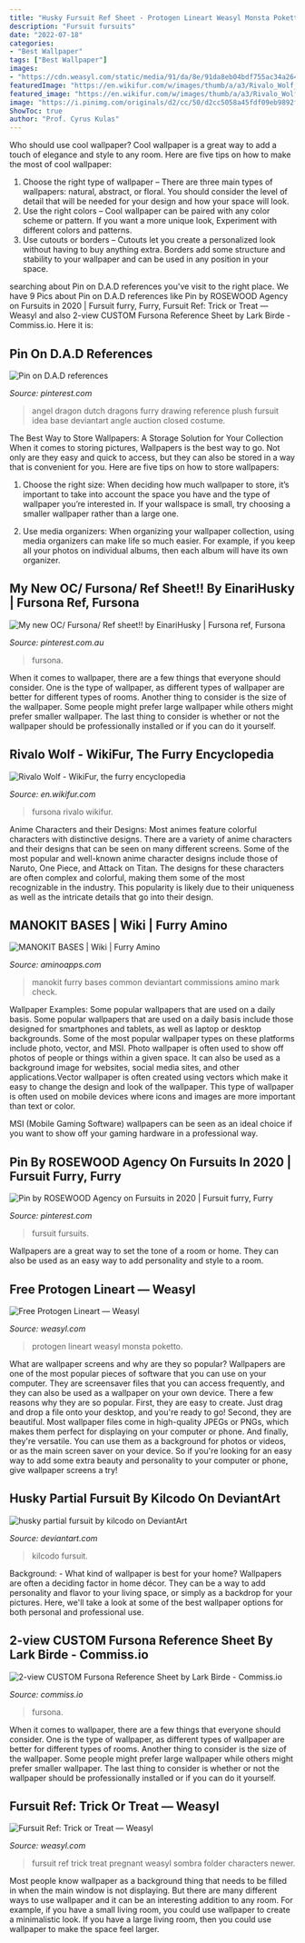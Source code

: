 ```yaml
---
title: "Husky Fursuit Ref Sheet - Protogen Lineart Weasyl Monsta Poketto"
description: "Fursuit fursuits"
date: "2022-07-18"
categories:
- "Best Wallpaper"
tags: ["Best Wallpaper"]
images:
- "https://cdn.weasyl.com/static/media/91/da/8e/91da8eb04bdf755ac34a264569344ff64f6ed246f73a4ee553b10c9a05ee90b0.png"
featuredImage: "https://en.wikifur.com/w/images/thumb/a/a3/Rivalo_Wolf_fursona.jpeg/800px-Rivalo_Wolf_fursona.jpeg"
featured_image: "https://en.wikifur.com/w/images/thumb/a/a3/Rivalo_Wolf_fursona.jpeg/800px-Rivalo_Wolf_fursona.jpeg"
image: "https://i.pinimg.com/originals/d2/cc/50/d2cc5058a45fdf09eb9892f647b2a4ef.jpg"
ShowToc: true
author: "Prof. Cyrus Kulas"
---
```



Who should use cool wallpaper?
Cool wallpaper is a great way to add a touch of elegance and style to any room. Here are five tips on how to make the most of cool wallpaper: 
1) Choose the right type of wallpaper – There are three main types of wallpapers: natural, abstract, or floral. You should consider the level of detail that will be needed for your design and how your space will look. 
2) Use the right colors – Cool wallpaper can be paired with any color scheme or pattern. If you want a more unique look, Experiment with different colors and patterns. 
3) Use cutouts or borders – Cutouts let you create a personalized look without having to buy anything extra. Borders add some structure and stability to your wallpaper and can be used in any position in your space.

	

		
searching about Pin on D.A.D references you've visit to the right place. We have 9 Pics about Pin on D.A.D references like Pin by ROSEWOOD Agency on Fursuits in 2020 | Fursuit furry, Furry, Fursuit Ref: Trick or Treat — Weasyl and also 2-view CUSTOM Fursona Reference Sheet by Lark Birde - Commiss.io. Here it is:
		
    
## Pin On D.A.D References

<img loading=lazy src="https://i.pinimg.com/736x/7a/c5/f5/7ac5f510a336924db8a881f695af9149--dutch-angel-dragon-dutch-angle.jpg" onerror="this.onerror=null;this.src='https://tse4.mm.bing.net/th?id=OIP.4D5hbNM4uOaHHV5P-_EmxwHaEo&amp;pid=15.1';" alt="Pin on D.A.D references">

_Source: pinterest.com_

>angel dragon dutch dragons furry drawing reference plush fursuit idea base deviantart angle auction closed costume. 

	

The Best Way to Store Wallpapers: A Storage Solution for Your Collection
When it comes to storing pictures, Wallpapers is the best way to go. Not only are they easy and quick to access, but they can also be stored in a way that is convenient for you. Here are five tips on how to store wallpapers:
1) Choose the right size: When deciding how much wallpaper to store, it’s important to take into account the space you have and the type of wallpaper you’re interested in. If your wallspace is small, try choosing a smaller wallpaper rather than a large one.

2) Use media organizers: When organizing your wallpaper collection, using media organizers can make life so much easier. For example, if you keep all your photos on individual albums, then each album will have its own organizer.

    
## My New OC/ Fursona/ Ref Sheet!! By EinariHusky | Fursona Ref, Fursona

<img loading=lazy src="https://i.pinimg.com/736x/bf/05/c8/bf05c81670e1c560f5c79d7269182334.jpg" onerror="this.onerror=null;this.src='https://tse3.mm.bing.net/th?id=OIP.f243wZC7v1ixm53uvXmeJAAAAA&amp;pid=15.1';" alt="My new OC/ Fursona/ Ref sheet!! by EinariHusky | Fursona ref, Fursona">

_Source: pinterest.com.au_

>fursona. 

	

When it comes to wallpaper, there are a few things that everyone should consider. One is the type of wallpaper, as different types of wallpaper are better for different types of rooms. Another thing to consider is the size of the wallpaper. Some people might prefer large wallpaper while others might prefer smaller wallpaper. The last thing to consider is whether or not the wallpaper should be professionally installed or if you can do it yourself.

    
## Rivalo Wolf - WikiFur, The Furry Encyclopedia

<img loading=lazy src="https://en.wikifur.com/w/images/thumb/a/a3/Rivalo_Wolf_fursona.jpeg/800px-Rivalo_Wolf_fursona.jpeg" onerror="this.onerror=null;this.src='https://tse1.mm.bing.net/th?id=OIP.HPFB0Iabl11m4ickGllQ5QHaEM&amp;pid=15.1';" alt="Rivalo Wolf - WikiFur, the furry encyclopedia">

_Source: en.wikifur.com_

>fursona rivalo wikifur. 

	

Anime Characters and their Designs: Most animes feature colorful characters with distinctive designs.
There are a variety of anime characters and their designs that can be seen on many different screens. Some of the most popular and well-known anime character designs include those of Naruto, One Piece, and Attack on Titan. The designs for these characters are often complex and colorful, making them some of the most recognizable in the industry. This popularity is likely due to their uniqueness as well as the intricate details that go into their design.

    
## MANOKIT BASES | Wiki | Furry Amino

<img loading=lazy src="https://pm1.narvii.com/7640/75f2de0b830ccb87c76b4a03b8f81f7b72009843r1-1280-850v2_hq.jpg" onerror="this.onerror=null;this.src='https://tse4.mm.bing.net/th?id=OIP.Cb-IeRmzL-tCZISD-ZEuoAHaE6&amp;pid=15.1';" alt="MANOKIT BASES | Wiki | Furry Amino">

_Source: aminoapps.com_

>manokit furry bases common deviantart commissions amino mark check. 

	

Wallpaper Examples: Some popular wallpapers that are used on a daily basis.
Some popular wallpapers that are used on a daily basis include those designed for smartphones and tablets, as well as laptop or desktop backgrounds. Some of the most popular wallpaper types on these platforms include photo, vector, and MSI. 
Photo wallpaper is often used to show off photos of people or things within a given space. It can also be used as a background image for websites, social media sites, and other applications.Vector wallpaper is often created using vectors which make it easy to change the design and look of the wallpaper. This type of wallpaper is often used on mobile devices where icons and images are more important than text or color. 

MSI (Mobile Gaming Software) wallpapers can be seen as an ideal choice if you want to show off your gaming hardware in a professional way.

    
## Pin By ROSEWOOD Agency On Fursuits In 2020 | Fursuit Furry, Furry

<img loading=lazy src="https://i.pinimg.com/originals/d2/cc/50/d2cc5058a45fdf09eb9892f647b2a4ef.jpg" onerror="this.onerror=null;this.src='https://tse1.mm.bing.net/th?id=OIP.aoUP_wlfA1JHaHWD1l-dfAHaLu&amp;pid=15.1';" alt="Pin by ROSEWOOD Agency on Fursuits in 2020 | Fursuit furry, Furry">

_Source: pinterest.com_

>fursuit fursuits. 

	

Wallpapers are a great way to set the tone of a room or home. They can also be used as an easy way to add personality and style to a room.

    
## Free Protogen Lineart — Weasyl

<img loading=lazy src="https://cdn.weasyl.com/static/media/91/da/8e/91da8eb04bdf755ac34a264569344ff64f6ed246f73a4ee553b10c9a05ee90b0.png" onerror="this.onerror=null;this.src='https://tse3.mm.bing.net/th?id=OIP.BcOrpaYFf-S-FlNsCcqLjAHaLm&amp;pid=15.1';" alt="Free Protogen Lineart — Weasyl">

_Source: weasyl.com_

>protogen lineart weasyl monsta poketto. 

	

What are wallpaper screens and why are they so popular?
Wallpapers are one of the most popular pieces of software that you can use on your computer. They are screensaver files that you can access frequently, and they can also be used as a wallpaper on your own device. There a few reasons why they are so popular. First, they are easy to create. Just drag and drop a file onto your desktop, and you're ready to go! Second, they are beautiful. Most wallpaper files come in high-quality JPEGs or PNGs, which makes them perfect for displaying on your computer or phone. And finally, they're versatile. You can use them as a background for photos or videos, or as the main screen saver on your device. So if you're looking for an easy way to add some extra beauty and personality to your computer or phone, give wallpaper screens a try!

    
## Husky Partial Fursuit By Kilcodo On DeviantArt

<img loading=lazy src="https://img00.deviantart.net/0ec9/i/2008/340/8/3/husky_partial_fursuit_by_kilcodo.jpg" onerror="this.onerror=null;this.src='https://tse2.mm.bing.net/th?id=OIP.uEVJ2Whq8Ey2ho2oBlGFIAHaC8&amp;pid=15.1';" alt="husky partial fursuit by kilcodo on DeviantArt">

_Source: deviantart.com_

>kilcodo fursuit. 

	

Background: - What kind of wallpaper is best for your home?
Wallpapers are often a deciding factor in home décor. They can be a way to add personality and flavor to your living space, or simply as a backdrop for your pictures. Here, we'll take a look at some of the best wallpaper options for both personal and professional use.

    
## 2-view CUSTOM Fursona Reference Sheet By Lark Birde - Commiss.io

<img loading=lazy src="https://commissio1.imgix.net/attachments/c7429ee9-bc69-43ec-b679-fcc301753aa0/87129D84-CA1C-4811-AE33-F6F8C0546436.png?ixlib=rails-2.1.4&amp;h=1000&amp;fit=fillmax&amp;s=be6ca0c5b251d49ccc54d30f7011c71a" onerror="this.onerror=null;this.src='https://tse3.mm.bing.net/th?id=OIP.ZAndfpGawhUDoUY0bz9aVwHaFj&amp;pid=15.1';" alt="2-view CUSTOM Fursona Reference Sheet by Lark Birde - Commiss.io">

_Source: commiss.io_

>fursona. 

	

When it comes to wallpaper, there are a few things that everyone should consider. One is the type of wallpaper, as different types of wallpaper are better for different types of rooms. Another thing to consider is the size of the wallpaper. Some people might prefer large wallpaper while others might prefer smaller wallpaper. The last thing to consider is whether or not the wallpaper should be professionally installed or if you can do it yourself.

    
## Fursuit Ref: Trick Or Treat — Weasyl

<img loading=lazy src="https://cdn.weasyl.com/static/media/6d/e4/c2/6de4c295111abaa8dc4d87bf34f6670ded4dab3873f6b6b37dd821a6a27db5e9.png" onerror="this.onerror=null;this.src='https://tse3.mm.bing.net/th?id=OIP.c7rzGSvK-Oa0uCkXp05nXQHaDo&amp;pid=15.1';" alt="Fursuit Ref: Trick or Treat — Weasyl">

_Source: weasyl.com_

>fursuit ref trick treat pregnant weasyl sombra folder characters newer. 

	

Most people know wallpaper as a background thing that needs to be filled in when the main window is not displaying. But there are many different ways to use wallpaper and it can be an interesting addition to any room. For example, if you have a small living room, you could use wallpaper to create a minimalistic look. If you have a large living room, then you could use wallpaper to make the space feel larger.

